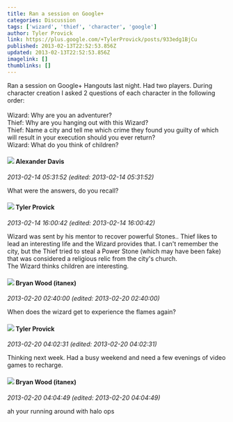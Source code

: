 ```yaml
---
title: Ran a session on Google+
categories: Discussion
tags: ['wizard', 'thief', 'character', 'google']
author: Tyler Provick
link: https://plus.google.com/+TylerProvick/posts/933edg1BjCu
published: 2013-02-13T22:52:53.856Z
updated: 2013-02-13T22:52:53.856Z
imagelink: []
thumblinks: []
---
```


Ran a session on Google+ Hangouts last night. Had two players. During character creation I asked 2 questions of each character in the following order:<br /><br />Wizard: Why are you an adventurer?<br />Thief: Why are you hanging out with this Wizard?<br />Thief: Name a city and tell me which crime they found you guilty of which will result in your execution should you ever return?<br />Wizard: What do you think of children?
<div id='comment z125ixihazebsr1dk235thbzmqzgx33nx'>
  <h4><img src='{{site.baseurl}}//images/avatars/105849233547498253815_photo.jpg'> Alexander Davis</h4>
      <p><cite>2013-02-14 05:31:52 (edited: 2013-02-14 05:31:52)</cite></p>
        <p>What were the answers, do you recall?</p>
</div>
        

<div id='comment z125ixihazebsr1dk235thbzmqzgx33nx'>
  <h4><img src='{{site.baseurl}}//images/avatars/106077432663890350111_photo.jpg'> Tyler Provick</h4>
      <p><cite>2013-02-14 16:00:42 (edited: 2013-02-14 16:00:42)</cite></p>
        <p>Wizard was sent by his mentor to recover powerful Stones.. Thief likes to lead an interesting life and the Wizard provides that. I can&#39;t remember the city, but the Thief tried to steal a Power Stone (which may have been fake) that was considered a religious relic from the city&#39;s church.<br />The Wizard thinks children are interesting.</p>
</div>
        

<div id='comment z125ixihazebsr1dk235thbzmqzgx33nx'>
  <h4><img src='{{site.baseurl}}//images/avatars/114519398178201337161_photo.jpg'> Bryan Wood (itanex)</h4>
      <p><cite>2013-02-20 02:40:00 (edited: 2013-02-20 02:40:00)</cite></p>
        <p>When does the wizard get to experience the flames again?</p>
</div>
        

<div id='comment z125ixihazebsr1dk235thbzmqzgx33nx'>
  <h4><img src='{{site.baseurl}}//images/avatars/106077432663890350111_photo.jpg'> Tyler Provick</h4>
      <p><cite>2013-02-20 04:02:31 (edited: 2013-02-20 04:02:31)</cite></p>
        <p>Thinking next week. Had a busy weekend and need a few evenings of video games to recharge.</p>
</div>
        

<div id='comment z125ixihazebsr1dk235thbzmqzgx33nx'>
  <h4><img src='{{site.baseurl}}//images/avatars/114519398178201337161_photo.jpg'> Bryan Wood (itanex)</h4>
      <p><cite>2013-02-20 04:04:49 (edited: 2013-02-20 04:04:49)</cite></p>
        <p>ah your running around with halo ops</p>
</div>
        